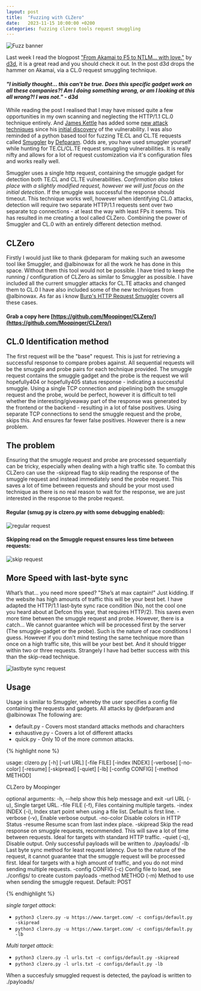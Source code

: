 ```yaml
---
layout: post
title:  "Fuzzing with CLZero"
date:   2023-11-15 10:00:00 +0200
categories: fuzzing clzero tools request smuggling
---
```


![Fuzz banner](/blog/assets/banner-fuzz.png)

Last week I read the blogpost ["From Akamai to F5 to NTLM... with love."](https://blog.malicious.group/from-akamai-to-f5-to-ntlm/) by [d3d](https://twitter.com/deadvolvo), it is a great read and you should check it out. In the post d3d drops the hammer on Akamai, via a CL.0 request smuggling technique. 

#### *"I initially thought... this can't be true. Does this specific gadget work on all these companies?! Am I doing something wrong, or am I looking at this all wrong?! I was not."* - d3d

While reading the post I realised that I may have missed quite a few opportunities in my own scanning and neglecting the HTTP/1.1 CL.0 technique entirely. And [James Kettle](https://twitter.com/albinowax) has added some [new attack techniques](https://portswigger.net/research/how-to-turn-security-research-into-profit) since his [initial discovery](https://portswigger.net/research/browser-powered-desync-attacks#cl.0) of the vulnerability. I was also reminded of a python based tool for fuzzing TE.CL and CL.TE requests called [Smuggler](https://github.com/defparam/smuggler) by [Defparam](https://twitter.com/defparam). Odds are, you have used smuggler yourself while hunting for TE.CL/CL.TE request smuggling vulnerabilities. It is really nifty and allows for a lot of request customization via it's configuration files and works really well. 

Smuggler uses a single http request, containing the smuggle gadget for detection both TE.CL and CL.TE vulnerabilities. *Confirmation also takes place with a slightly modified request, however we will just focus on the initial detection*. If the smuggle was successful the response should timeout. This technique works well, however when identifying CL.0 attacks, detection will require two separate HTTP/1.1 requests sent over two separate tcp connections - at least the way with least FPs it seems. This has resulted in me creating a tool called CLZero. Combining the power of Smuggler and CL.0 with an entirely different detection method.

## CLZero

Firstly I would just like to thank @deparam for making such an awesome tool like Smuggler, and @albinowax for all the work he has done in this space. Without them this tool would not be possible. I have tried to keep the running / configuration of CLZero as similar to Smuggler as possible. I have included all the current smuggler attacks for CL.TE attacks and changed them to CL.0 I have also included some of the new techniques from @albinowax. As far as i know [Burp's HTTP Request Smuggler](https://github.com/PortSwigger/http-request-smuggler) covers all these cases.

#### Grab a copy here [https://github.com/Moopinger/CLZero/](https://github.com/Moopinger/CLZero/)

## CL.0 Identification method

The first request will be the "base" request. This is just for retrieving a successful response to compare probes against. All sequential requests will be the smuggle and probe pairs for each technique provided. The smuggle request contains the smuggle gadget and the probe is the request we will hopefully404 or hopefully405 status response - indicating a successful smuggle.  Using a single TCP connection and pipelining both the smuggle request and the probe, would be perfect, however it is difficult to tell whether the interesting/giveaway part of the response was generated by the frontend or the backend - resulting in a lot of false positives. Using separate TCP connections to send the smuggle request and the probe, skips this. And ensures far fewer false positives. However there is a new problem.

## The problem

Ensuring that the smuggle request and probe are processed sequentially can be tricky, especially when dealing with a high traffic site. To combat this CLZero can use the -skipread flag to skip reading the response of the smuggle request and instead immediately send the probe request. This saves a lot of time between requests and should be your most used technique as there is no real reason to wait for the response, we are just interested in the response to the probe request. 

#### Regular (smug.py is clzero.py with some debugging enabled):

![regular request](/blog/assets/reg-response.png)

#### Skipping read on the Smuggle request ensures less time between requests:

![skip request](/blog/assets/skip-response.png)

## More Speed with last-byte sync

What’s that... you need more speed? "She’s at max captain!" Just kidding. If the website has high amounts of traffic this will be your best bet. I have adapted the HTTP/1.1 last-byte sync race condition (No, not the cool one you heard about at Defcon this year, that requires HTTP/2). This saves even more time between the smuggle request and probe. However, there is a catch... We cannot guarantee which will be processed first by the server (The smuggle-gadget or the probe). Such is the nature of race conditions I guess. However if you don’t mind testing the same technique more than once on a high traffic site, this will be your best bet. And it should trigger within two or three requests. Strangely I have had better success with this than the skip-read technique.

![lastbyte sync request](/blog/assets/lastbyte-time.png)

## Usage

Usage is similar to Smuggler, whereby the user specifies a config file containing the requests and gadgets. All attacks by @defparam and @albinowax The following are:

* default.py - Covers most standard attacks methods and charachters
* exhaustive.py - Covers a lot of different attacks 
* quick.py - Only 10 of the more common attacks. 

{% highlight none %}

usage: clzero.py [-h] [-url URL] [-file FILE] [-index INDEX] [-verbose] [-no-color] [-resume] [-skipread] [-quiet] [-lb] [-config CONFIG] [-method METHOD]

CLZero by Moopinger

optional arguments:
  -h, --help      show this help message and exit
  -url URL        (-u), Single target URL.
  -file FILE      (-f), Files containing multiple targets.
  -index INDEX    (-i), Index start point when using a file list. Default is first line.
  -verbose        (-v), Enable verbose output.
  -no-color       Disable colors in HTTP Status
  -resume         Resume scan from last index place.
  -skipread       Skip the read response on smuggle requests, recommended. This will save a lot of time between requests. Ideal for targets with standard HTTP traffic.
  -quiet          (-q), Disable output. Only successful payloads will be written to ./payloads/
  -lb             Last byte sync method for least request latency. Due to the nature of the request, it cannot guarantee that the smuggle request will be processed first. Ideal for targets with a high
                  amount of traffic, and you do not mind sending multiple requests.
  -config CONFIG  (-c) Config file to load, see ./configs/ to create custom payloads
  -method METHOD  (-m) Method to use when sending the smuggle request. Default: POST

  {% endhighlight %}

*single target attack*:

* `python3 clzero.py -u https://www.target.com/ -c configs/default.py -skipread`
* `python3 clzero.py -u https://www.target.com/ -c configs/default.py -lb`

*Multi target attack*:
* `python3 clzero.py -l urls.txt -c configs/default.py -skipread`
* `python3 clzero.py -l urls.txt -c configs/default.py -lb`
 
When a succesfuly smuggled request is detected, the payload is written to ./payloads/